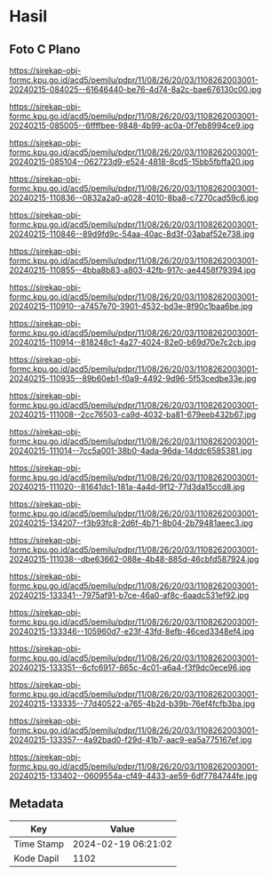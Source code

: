 # Hasil

## Foto C Plano

https://sirekap-obj-formc.kpu.go.id/acd5/pemilu/pdpr/11/08/26/20/03/1108262003001-20240215-084025--61646440-be76-4d74-8a2c-bae676130c00.jpg

https://sirekap-obj-formc.kpu.go.id/acd5/pemilu/pdpr/11/08/26/20/03/1108262003001-20240215-085005--6ffffbee-9848-4b99-ac0a-0f7eb8994ce9.jpg

https://sirekap-obj-formc.kpu.go.id/acd5/pemilu/pdpr/11/08/26/20/03/1108262003001-20240215-085104--062723d9-e524-4818-8cd5-15bb5fbffa20.jpg

https://sirekap-obj-formc.kpu.go.id/acd5/pemilu/pdpr/11/08/26/20/03/1108262003001-20240215-110836--0832a2a0-a028-4010-8ba8-c7270cad59c6.jpg

https://sirekap-obj-formc.kpu.go.id/acd5/pemilu/pdpr/11/08/26/20/03/1108262003001-20240215-110846--89d9fd9c-54aa-40ac-8d3f-03abaf52e738.jpg

https://sirekap-obj-formc.kpu.go.id/acd5/pemilu/pdpr/11/08/26/20/03/1108262003001-20240215-110855--4bba8b83-a803-42fb-917c-ae4458f79394.jpg

https://sirekap-obj-formc.kpu.go.id/acd5/pemilu/pdpr/11/08/26/20/03/1108262003001-20240215-110910--a7457e70-3901-4532-bd3e-8f90c1baa6be.jpg

https://sirekap-obj-formc.kpu.go.id/acd5/pemilu/pdpr/11/08/26/20/03/1108262003001-20240215-110914--818248c1-4a27-4024-82e0-b69d70e7c2cb.jpg

https://sirekap-obj-formc.kpu.go.id/acd5/pemilu/pdpr/11/08/26/20/03/1108262003001-20240215-110935--89b60eb1-f0a9-4492-9d96-5f53cedbe33e.jpg

https://sirekap-obj-formc.kpu.go.id/acd5/pemilu/pdpr/11/08/26/20/03/1108262003001-20240215-111008--2cc76503-ca9d-4032-ba81-679eeb432b67.jpg

https://sirekap-obj-formc.kpu.go.id/acd5/pemilu/pdpr/11/08/26/20/03/1108262003001-20240215-111014--7cc5a001-38b0-4ada-96da-14ddc6585381.jpg

https://sirekap-obj-formc.kpu.go.id/acd5/pemilu/pdpr/11/08/26/20/03/1108262003001-20240215-111020--81641dc1-181a-4a4d-9f12-77d3da15ccd8.jpg

https://sirekap-obj-formc.kpu.go.id/acd5/pemilu/pdpr/11/08/26/20/03/1108262003001-20240215-134207--f3b93fc8-2d6f-4b71-8b04-2b79481aeec3.jpg

https://sirekap-obj-formc.kpu.go.id/acd5/pemilu/pdpr/11/08/26/20/03/1108262003001-20240215-111038--dbe63662-088e-4b48-885d-46cbfd587924.jpg

https://sirekap-obj-formc.kpu.go.id/acd5/pemilu/pdpr/11/08/26/20/03/1108262003001-20240215-133341--7975af91-b7ce-46a0-af8c-6aadc531ef92.jpg

https://sirekap-obj-formc.kpu.go.id/acd5/pemilu/pdpr/11/08/26/20/03/1108262003001-20240215-133346--105960d7-e23f-43fd-8efb-46ced3348ef4.jpg

https://sirekap-obj-formc.kpu.go.id/acd5/pemilu/pdpr/11/08/26/20/03/1108262003001-20240215-133351--6cfc6917-865c-4c01-a6a4-f3f9dc0ece96.jpg

https://sirekap-obj-formc.kpu.go.id/acd5/pemilu/pdpr/11/08/26/20/03/1108262003001-20240215-133335--77d40522-a765-4b2d-b39b-76ef4fcfb3ba.jpg

https://sirekap-obj-formc.kpu.go.id/acd5/pemilu/pdpr/11/08/26/20/03/1108262003001-20240215-133357--4a92bad0-f29d-41b7-aac9-ea5a775167ef.jpg

https://sirekap-obj-formc.kpu.go.id/acd5/pemilu/pdpr/11/08/26/20/03/1108262003001-20240215-133402--0609554a-cf49-4433-ae59-6df7784744fe.jpg


## Metadata

| Key        | Value               |
| ---------- | ------------------- |
| Time Stamp | 2024-02-19 06:21:02 |
| Kode Dapil | 1102                |



